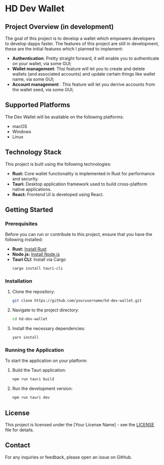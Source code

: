 # HD Dev Wallet

## Project Overview (in development)

The goal of this project is to develop a wallet which empowers developers to develop dapps faster. The features of this project are still in development, these are the initial features which I planned to implement:
- **Authentication**: Pretty straight forward, it will enable you to authenticate on your wallet, via some GUI;
- **Wallet management**: Thsi feature will let you to create and delete wallets (and associated accounts) and update certain things like wallet name, via some GUI;
- **Account management** : This feature will let you derrive accounts from the wallet seed, via some GUI;
  
## Supported Platforms

The Dev Wallet will be available on the following platforms:

- macOS
- Windows
- Linux

## Technology Stack

This project is built using the following technologies:

- **Rust:** Core wallet functionality is implemented in Rust for performance and security.
- **Tauri:** Desktop application framework used to build cross-platform native applications.
- **React:** Frontend UI is developed using React.

## Getting Started

### Prerequisites

Before you can run or contribute to this project, ensure that you have the following installed:

- **Rust:** [Install Rust](https://www.rust-lang.org/tools/install)
- **Node.js:** [Install Node.js](https://nodejs.org/)
- **Tauri CLI:** Install via Cargo
    ```bash
    cargo install tauri-cli
    ```

### Installation

1. Clone the repository:
    ```bash
    git clone https://github.com/yourusername/hd-dev-wallet.git
    ```
2. Navigate to the project directory:
    ```bash
    cd hd-dev-wallet
    ```
3. Install the necessary dependencies:
    ```bash
    yarn install
    ```

### Running the Application

To start the application on your platform:

1. Build the Tauri application:
    ```bash
    npm run tauri build
    ```
2. Run the development version:
    ```bash
    npm run tauri dev
    ```

## License

This project is licensed under the [Your License Name] - see the [LICENSE](LICENSE) file for details.

## Contact

For any inquiries or feedback, please open an issue on GitHub.
